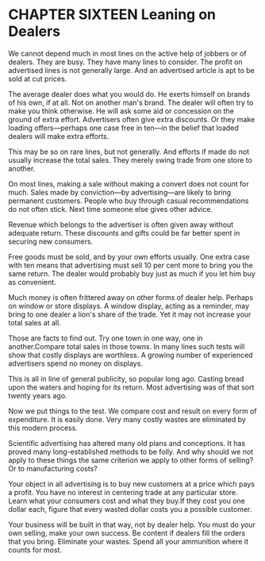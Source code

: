 # CHAPTER SIXTEEN Leaning on Dealers


We cannot depend much in most lines on the active help of jobbers or of dealers. They are busy. They have many lines to consider. The
profit on advertised lines is not generally large. And an advertised article is apt to be sold at cut prices.

The average dealer does what you would do. He exerts himself on brands of his own, if at all. Not on another man's brand.
The dealer will often try to make you think otherwise. He will ask some aid or concession on the ground of extra effort. Advertisers
often give extra discounts. Or they make loading offers—perhaps one case free in ten—in the belief that loaded dealers will make extra
efforts.

This may be so on rare lines, but not generally. And efforts if made do not usually increase the total sales. They merely swing trade from
one store to another.

On most lines, making a sale without making a convert does not count for much. Sales made by conviction—by advertising—are
likely to bring permanent customers. People who buy through casual recommendations do not often stick. Next time someone else gives
other advice.

Revenue which belongs to the advertiser is often given away without adequate return. These discounts and gifts could be far better spent in
securing new consumers.

Free goods must be sold, and by your own efforts usually. One extra case with ten means that advertising must sell 10 per cent more to bring you the same return. The dealer would probably buy just as
much if you let him buy as convenient.

Much money is often frittered away on other forms of dealer help. Perhaps on window or store displays. A window display, acting as a
reminder, may bring to one dealer a lion's share of the trade. Yet it may not increase your total sales at all.

Those are facts to find out. Try one town in one way, one in another.Compare total sales in those towns. In many lines such tests will
show that costly displays are worthless. A growing number of experienced advertisers spend no money on displays.

This is all in line of general publicity, so popular long ago. Casting bread upon the waters and hoping for its return. Most advertising was
of that sort twenty years ago.

Now we put things to the test. We compare cost and result on every form of expenditure. It is easily done. Very many costly wastes are
eliminated by this modern process.

Scientific advertising has altered many old plans and conceptions. It has proved many long-established methods to be folly. And why
should we not apply to these things the same criterion we apply to other forms of selling? Or to manufacturing costs?

Your object in all advertising is to buy new customers at a price which pays a profit. You have no interest in centering trade at any
particular store. Learn what your consumers cost and what they buy.If they cost you one dollar each, figure that every wasted dollar costs
you a possible customer.

Your business will be built in that way, not by dealer help. You must do your own selling, make your own success. Be content if dealers
fill the orders that you bring. Eliminate your wastes. Spend all your ammunition where it counts for most.

